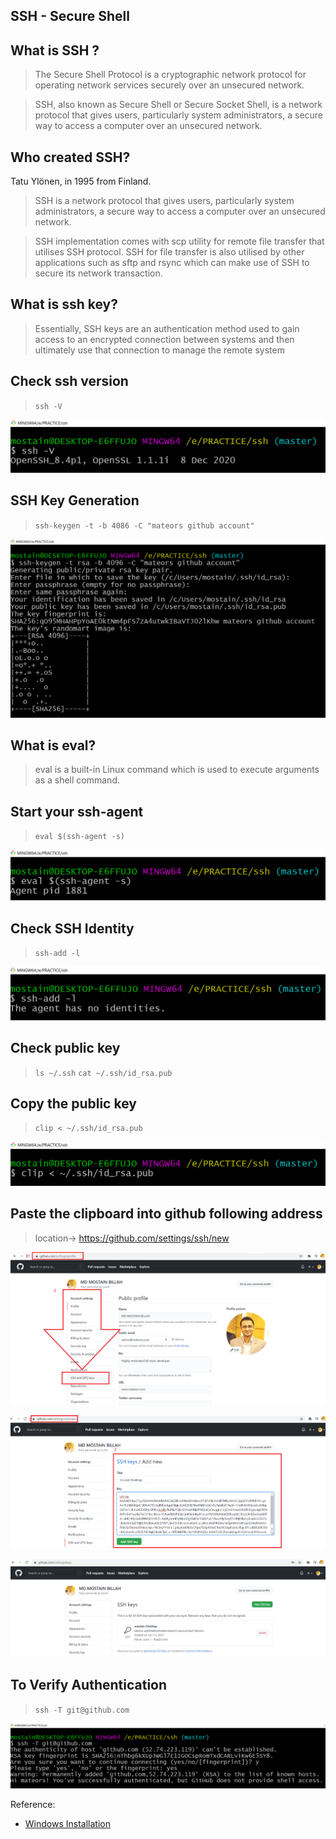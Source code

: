 
## SSH - Secure Shell
## What is SSH ?
> The Secure Shell Protocol is a cryptographic network protocol for operating network services securely over an unsecured network.

> SSH, also known as Secure Shell or Secure Socket Shell, is a network protocol that gives users, particularly system administrators, a secure way to access a computer over an unsecured network.

## Who created SSH?
Tatu Ylönen, in 1995 from Finland.

> SSH is a network protocol that gives users, particularly system administrators, a secure way to access a computer over an unsecured network.

> SSH implementation comes with scp utility for remote file transfer that utilises SSH protocol. SSH for file transfer is also utilised by other applications such as sftp and rsync which can make use of SSH to secure its network transaction.


## What is ssh key?
> Essentially, SSH keys are an authentication method used to gain access to an encrypted connection between systems and then ultimately use that connection to manage the remote system

## Check ssh version
> `ssh -V`

![version output](./ssh_version.png)

## SSH Key Generation
> `ssh-keygen -t -b 4086 -C "mateors github account"`

![ssh_key_generate](./ssh_keygen.png)

## What is eval?
> eval is a built-in Linux command which is used to execute arguments as a shell command.

## Start your ssh-agent
> `eval $(ssh-agent -s)`

![ssh_agent_start](./ssh_agent_start.png)

## Check SSH Identity
> `ssh-add -l`

![ssh_identity_check](./ssh_identity_check.png)

## Check public key
> `ls ~/.ssh`
> `cat ~/.ssh/id_rsa.pub`

## Copy the public key
> `clip < ~/.ssh/id_rsa.pub`

![public_key_copy_into_clipboard](./public_key_copy_into_clipboard.png)

## Paste the clipboard into github following address
> location-> https://github.com/settings/ssh/new

![ssh_gpg_key](./ssh_gpg_key.png)

![paste_public_key_into_github](./paste_public_key_into_github.png)

![settings_keys](./settings_keys.png)

## To Verify Authentication
> `ssh -T git@github.com`

![verify_connection](./verify_connection.png)

Reference:
* [Windows Installation](https://docs.microsoft.com/en-us/windows-server/administration/openssh/openssh_install_firstuse)